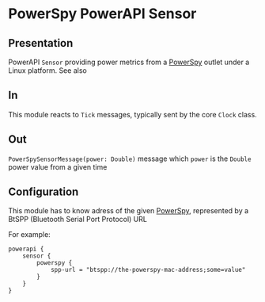 # PowerSpy PowerAPI Sensor

## Presentation

PowerAPI `Sensor` providing power metrics from a [PowerSpy](http://www.alciom.com/fr/produits/powerspy2.html "PowerSpy") outlet under a Linux platform. See also 

## In

This module reacts to `Tick` messages, typically sent by the core `Clock` class.

## Out

`PowerSpySensorMessage(power: Double)` message which `power` is the `Double` power value from a given time

## Configuration

This module has to know adress of the given [PowerSpy](http://www.alciom.com/fr/produits/powerspy2.html "PowerSpy"), represented by a BtSPP (Bluetooth Serial Port Protocol) URL

For example:
```
powerapi {
	sensor {
		powerspy {
			spp-url = "btspp://the-powerspy-mac-address;some=value"
		}
	}
}
```

